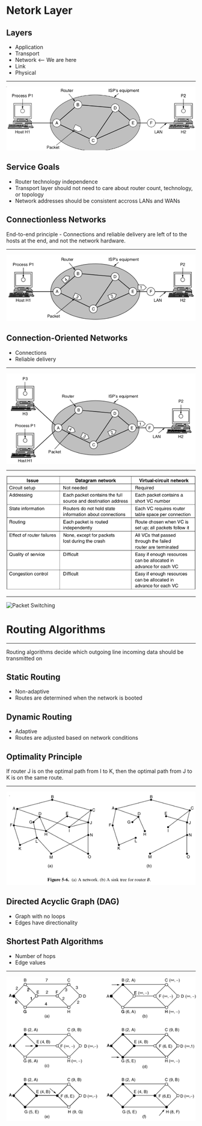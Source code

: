 Netork Layer
============

Layers
------

- Application
- Transport
- Network <-- We are here
- Link
- Physical

---

![Network Layer Environment](figures/5-1.png)

Service Goals
-------------

- Router technology independence
- Transport layer should not need to care about router count, technology, or topology
- Network addresses should be consistent accross LANs and WANs

Connectionless Networks
-----------------------

End-to-end principle - Connections and reliable delivery are left of to the hosts at the end, and not the network hardware.

---

![Connectionless datagram routing](figures/5-2.png)

Connection-Oriented Networks
----------------------------

- Connections
- Reliable delivery

---

![Virtual Circuit](figures/5-3.png)

---

![Comparison of connection-oriented and connectionless](figures/5-4.png)

---

![Packet Switching](https://upload.wikimedia.org/wikipedia/commons/f/f6/Packet_Switching.gif)

Routing Algorithms
==================

---

Routing algorithms decide which outgoing line incoming data should be transmitted on

Static Routing
--------------

- Non-adaptive
- Routes are determined when the network is booted

Dynamic Routing
---------------

- Adaptive
- Routes are adjusted based on network conditions

Optimality Principle
--------------------

If router J is on the optimal path from I to K, then the optimal path from J to K is on the same route.

---

![Sink Tree](figures/5-6.png)

Directed Acyclic Graph (DAG)
----------------------------

- Graph with no loops
- Edges have directionality

Shortest Path Algorithms
------------------------

- Number of hops
- Edge values

---

![Shortest Path Calculation](figures/5-7.png)
